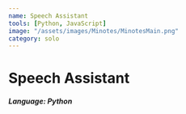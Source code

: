 ```yaml
---
name: Speech Assistant
tools: [Python, JavaScript]
image: "/assets/images/Minotes/MinotesMain.png"
category: solo
---
```


# Speech Assistant

##### Language: Python<br/> 
